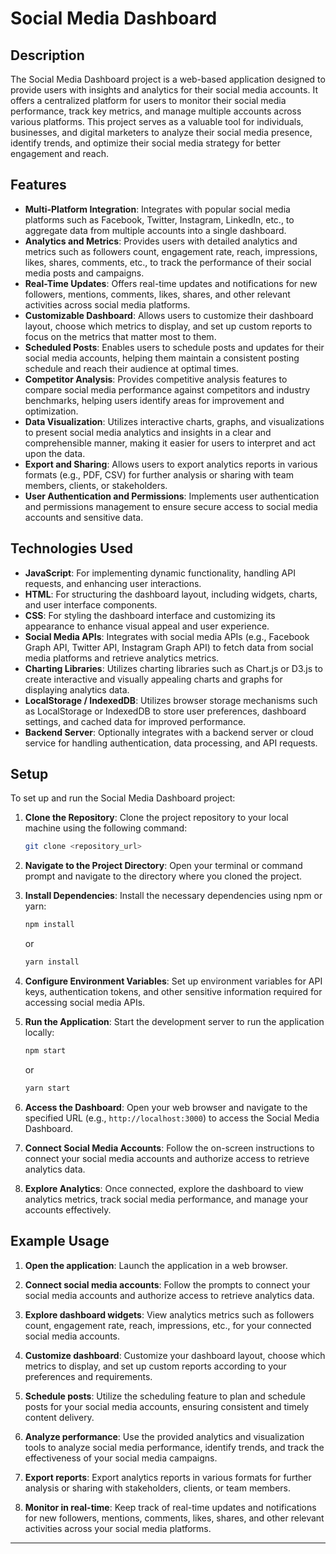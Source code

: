# Social Media Dashboard

## Description

The Social Media Dashboard project is a web-based application designed to provide users with insights and analytics for their social media accounts. It offers a centralized platform for users to monitor their social media performance, track key metrics, and manage multiple accounts across various platforms. This project serves as a valuable tool for individuals, businesses, and digital marketers to analyze their social media presence, identify trends, and optimize their social media strategy for better engagement and reach.

## Features

- **Multi-Platform Integration**: Integrates with popular social media platforms such as Facebook, Twitter, Instagram, LinkedIn, etc., to aggregate data from multiple accounts into a single dashboard.
- **Analytics and Metrics**: Provides users with detailed analytics and metrics such as followers count, engagement rate, reach, impressions, likes, shares, comments, etc., to track the performance of their social media posts and campaigns.
- **Real-Time Updates**: Offers real-time updates and notifications for new followers, mentions, comments, likes, shares, and other relevant activities across social media platforms.
- **Customizable Dashboard**: Allows users to customize their dashboard layout, choose which metrics to display, and set up custom reports to focus on the metrics that matter most to them.
- **Scheduled Posts**: Enables users to schedule posts and updates for their social media accounts, helping them maintain a consistent posting schedule and reach their audience at optimal times.
- **Competitor Analysis**: Provides competitive analysis features to compare social media performance against competitors and industry benchmarks, helping users identify areas for improvement and optimization.
- **Data Visualization**: Utilizes interactive charts, graphs, and visualizations to present social media analytics and insights in a clear and comprehensible manner, making it easier for users to interpret and act upon the data.
- **Export and Sharing**: Allows users to export analytics reports in various formats (e.g., PDF, CSV) for further analysis or sharing with team members, clients, or stakeholders.
- **User Authentication and Permissions**: Implements user authentication and permissions management to ensure secure access to social media accounts and sensitive data.

## Technologies Used

- **JavaScript**: For implementing dynamic functionality, handling API requests, and enhancing user interactions.
- **HTML**: For structuring the dashboard layout, including widgets, charts, and user interface components.
- **CSS**: For styling the dashboard interface and customizing its appearance to enhance visual appeal and user experience.
- **Social Media APIs**: Integrates with social media APIs (e.g., Facebook Graph API, Twitter API, Instagram Graph API) to fetch data from social media platforms and retrieve analytics metrics.
- **Charting Libraries**: Utilizes charting libraries such as Chart.js or D3.js to create interactive and visually appealing charts and graphs for displaying analytics data.
- **LocalStorage / IndexedDB**: Utilizes browser storage mechanisms such as LocalStorage or IndexedDB to store user preferences, dashboard settings, and cached data for improved performance.
- **Backend Server**: Optionally integrates with a backend server or cloud service for handling authentication, data processing, and API requests.

## Setup

To set up and run the Social Media Dashboard project:

1. **Clone the Repository**: Clone the project repository to your local machine using the following command:

   ```bash
   git clone <repository_url>
   ```

2. **Navigate to the Project Directory**: Open your terminal or command prompt and navigate to the directory where you cloned the project.

3. **Install Dependencies**: Install the necessary dependencies using npm or yarn:

   ```bash
   npm install
   ```

   or

   ```bash
   yarn install
   ```

4. **Configure Environment Variables**: Set up environment variables for API keys, authentication tokens, and other sensitive information required for accessing social media APIs.

5. **Run the Application**: Start the development server to run the application locally:

   ```bash
   npm start
   ```

   or

   ```bash
   yarn start
   ```

6. **Access the Dashboard**: Open your web browser and navigate to the specified URL (e.g., `http://localhost:3000`) to access the Social Media Dashboard.

7. **Connect Social Media Accounts**: Follow the on-screen instructions to connect your social media accounts and authorize access to retrieve analytics data.

8. **Explore Analytics**: Once connected, explore the dashboard to view analytics metrics, track social media performance, and manage your accounts effectively.

## Example Usage

1. **Open the application**: Launch the application in a web browser.
2. **Connect social media accounts**: Follow the prompts to connect your social media accounts and authorize access to retrieve analytics data.
3. **Explore dashboard widgets**: View analytics metrics such as followers count, engagement rate, reach, impressions, etc., for your connected social media accounts.
4. **Customize dashboard**: Customize your dashboard layout, choose which metrics to display, and set up custom reports according to your preferences and requirements.
5. **Schedule posts**: Utilize the scheduling feature to plan and schedule posts for your social media accounts, ensuring consistent and timely content delivery.
6. **Analyze performance**: Use the provided analytics and visualization tools to analyze social media performance, identify trends, and track the effectiveness of your social media campaigns.

7. **Export reports**: Export analytics reports in various formats for further analysis or sharing with stakeholders, clients, or team members.

8. **Monitor in real-time**: Keep track of real-time updates and notifications for new followers, mentions, comments, likes, shares, and other relevant activities across your social media platforms.
---